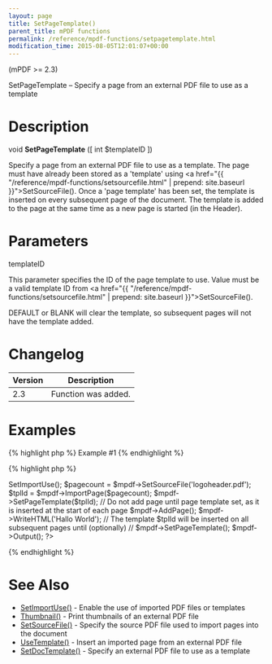 ```yaml
---
layout: page
title: SetPageTemplate()
parent_title: mPDF functions
permalink: /reference/mpdf-functions/setpagetemplate.html
modification_time: 2015-08-05T12:01:07+00:00
---
```


(mPDF &gt;= 2.3)

SetPageTemplate – Specify a page from an external PDF file to use as a template

# Description

void **SetPageTemplate** ([ int <span class="parameter">$templateID</span> ])

Specify a page from an external PDF file to use as a template. The page must have already been stored as a 'template' using <a href="{{ "/reference/mpdf-functions/setsourcefile.html" | prepend: site.baseurl }}">SetSourceFile()</a>. Once a 'page template' has been set, the template is inserted on every subsequent page of the document. The template is added to the page at the same time as a new page is started (in the Header).

# Parameters

<span class="parameter">templateID</span>

This parameter specifies the ID of the page template to use. Value must be a valid template ID from <a href="{{ "/reference/mpdf-functions/setsourcefile.html" | prepend: site.baseurl }}">SetSourceFile()</a>.

<span class="smallblock">DEFAULT</span> or <span class="smallblock">BLANK</span> will clear the template, so subsequent pages will not have the template added.

# Changelog

<table class="table"> <thead>
<tr> <th>Version</th><th>Description</th> </tr>
</thead> <tbody>
<tr>
<td>2.3</td>
<td>Function was added.</td>
</tr>
</tbody> </table>

# Examples

{% highlight php %}
Example #1
{% endhighlight %}

{% highlight php %}
<?php

include("// Require composer autoload
require_once __DIR__ . '/vendor/autoload.php';");

$mpdf = new mPDF();

$mpdf->SetImportUse();

$pagecount = $mpdf->SetSourceFile('logoheader.pdf');

$tplId = $mpdf->ImportPage($pagecount);

$mpdf->SetPageTemplate($tplId);

// Do not add page until page template set, as it is inserted at the start of each page

$mpdf->AddPage();

$mpdf->WriteHTML('Hallo World');

// The template $tplId will be inserted on all subsequent pages until (optionally)

// $mpdf->SetPageTemplate();

$mpdf->Output();

?>
{% endhighlight %}

# See Also

<ul>
<li><a href="{{ "/reference/mpdf-functions/setimportuse.html" | prepend: site.baseurl }}">SetImportUse()</a> - Enable the use of imported PDF files or templates</li>
<li><a href="{{ "/reference/mpdf-functions/thumbnail.html" | prepend: site.baseurl }}">Thumbnail()</a> - Print thumbnails of an external PDF file

</li>
<li><a href="{{ "/reference/mpdf-functions/setsourcefile.html" | prepend: site.baseurl }}">SetSourceFile()</a> - Specify the source PDF file used to import pages into the document

</li>
<li><a href="{{ "/reference/mpdf-functions/usetemplate.html" | prepend: site.baseurl }}">UseTemplate()</a> - Insert an imported page from an external PDF file

</li>
<li><a href="{{ "/reference/mpdf-functions/setdoctemplate.html" | prepend: site.baseurl }}">SetDocTemplate()</a> - Specify an external PDF file to use as a template

</li>
</ul>

